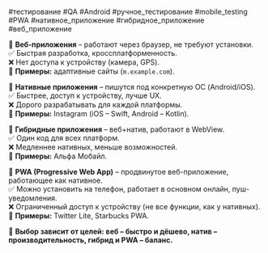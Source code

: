 #тестирование #QA #Android #ручное_тестирование #mobile_testing #PWA #нативное_приложение #гибридное_приложение #веб_приложение

🔹 **Веб-приложения** – работают через браузер, не требуют установки.  
✅ Быстрая разработка, кроссплатформенность.  
❌ Нет доступа к устройству (камера, GPS).  
📌 **Примеры:** адаптивные сайты (`m.example.com`).

🔹 **Нативные приложения** – пишутся под конкретную ОС (Android/iOS).  
✅ Быстрее, доступ к устройству, лучше UX.  
❌ Дорого разрабатывать для каждой платформы.  
📌 **Примеры:** Instagram (iOS – Swift, Android – Kotlin).

🔹 **Гибридные приложения** – веб+натив, работают в WebView.  
✅ Один код для всех платформ.  
❌ Медленнее нативных, меньше возможностей.  
📌 **Примеры:** Альфа Мобайл.

🔹 **PWA (Progressive Web App)** – продвинутое веб-приложение, работающее как нативное.  
✅ Можно установить на телефон, работает в основном онлайн, пуш-уведомления.  
❌ Ограниченный доступ к устройству (не все функции, как у нативных).  
📌 **Примеры:** Twitter Lite, Starbucks PWA.

📌 **Выбор зависит от целей: веб – быстро и дёшево, натив – производительность, гибрид и PWA – баланс.**